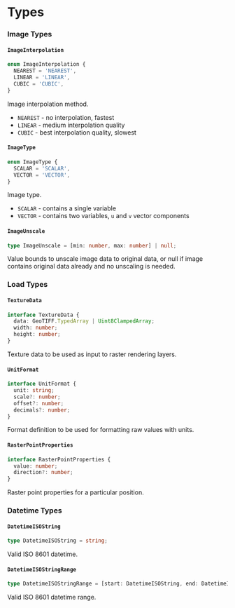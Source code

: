 # Types

### Image Types

#### `ImageInterpolation`

```typescript
enum ImageInterpolation {
  NEAREST = 'NEAREST',
  LINEAR = 'LINEAR',
  CUBIC = 'CUBIC',
}
```

Image interpolation method.

* `NEAREST` - no interpolation, fastest
* `LINEAR` - medium interpolation quality
* `CUBIC` - best interpolation quality, slowest

#### `ImageType`

```typescript
enum ImageType {
  SCALAR = 'SCALAR',
  VECTOR = 'VECTOR',
}
```

Image type.

* `SCALAR` - contains a single variable
* `VECTOR` - contains two variables, `u` and `v` vector components

#### `ImageUnscale`

```typescript
type ImageUnscale = [min: number, max: number] | null;
```

Value bounds to unscale image data to original data, or null if image contains original data already and no unscaling is needed.

### Load Types

#### `TextureData`

```typescript
interface TextureData {
  data: GeoTIFF.TypedArray | Uint8ClampedArray;
  width: number;
  height: number;
}
```

Texture data to be used as input to raster rendering layers.

#### `UnitFormat`

```typescript
interface UnitFormat {
  unit: string;
  scale?: number;
  offset?: number;
  decimals?: number;
}
```

Format definition to be used for formatting raw values with units.

#### `RasterPointProperties`

```typescript
interface RasterPointProperties {
  value: number;
  direction?: number;
}
```

Raster point properties for a particular position.

### Datetime Types

#### `DatetimeISOString`

```typescript
type DatetimeISOString = string;
```

Valid ISO 8601 datetime.

#### `DatetimeISOStringRange`

```typescript
type DatetimeISOStringRange = [start: DatetimeISOString, end: DatetimeISOString];
```

Valid ISO 8601 datetime range.
